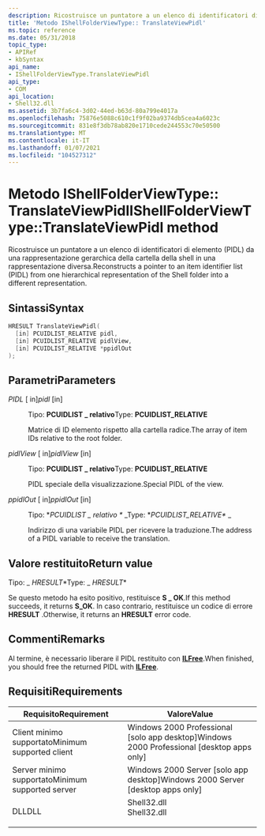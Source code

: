 ```yaml
---
description: Ricostruisce un puntatore a un elenco di identificatori di elemento (PIDL) da una rappresentazione gerarchica della cartella della shell in una rappresentazione diversa.
title: 'Metodo IShellFolderViewType:: TranslateViewPidl'
ms.topic: reference
ms.date: 05/31/2018
topic_type:
- APIRef
- kbSyntax
api_name:
- IShellFolderViewType.TranslateViewPidl
api_type:
- COM
api_location:
- Shell32.dll
ms.assetid: 3b7fa6c4-3d02-44ed-b63d-80a799e4017a
ms.openlocfilehash: 75876e5088c610c1f9f02ba9374db5cea4a6023c
ms.sourcegitcommit: 831e8f3db78ab820e1710cede244553c70e50500
ms.translationtype: MT
ms.contentlocale: it-IT
ms.lasthandoff: 01/07/2021
ms.locfileid: "104527312"
---
```

# <a name="ishellfolderviewtypetranslateviewpidl-method"></a><span data-ttu-id="46b8e-103">Metodo IShellFolderViewType:: TranslateViewPidl</span><span class="sxs-lookup"><span data-stu-id="46b8e-103">IShellFolderViewType::TranslateViewPidl method</span></span>

<span data-ttu-id="46b8e-104">Ricostruisce un puntatore a un elenco di identificatori di elemento (PIDL) da una rappresentazione gerarchica della cartella della shell in una rappresentazione diversa.</span><span class="sxs-lookup"><span data-stu-id="46b8e-104">Reconstructs a pointer to an item identifier list (PIDL) from one hierarchical representation of the Shell folder into a different representation.</span></span>

## <a name="syntax"></a><span data-ttu-id="46b8e-105">Sintassi</span><span class="sxs-lookup"><span data-stu-id="46b8e-105">Syntax</span></span>


```C++
HRESULT TranslateViewPidl(
  [in] PCUIDLIST_RELATIVE pidl,
  [in] PCUIDLIST_RELATIVE pidlView,
  [in] PCUIDLIST_RELATIVE *ppidlOut
);
```



## <a name="parameters"></a><span data-ttu-id="46b8e-106">Parametri</span><span class="sxs-lookup"><span data-stu-id="46b8e-106">Parameters</span></span>

<dl> <dt>

<span data-ttu-id="46b8e-107">*PIDL* \[ in\]</span><span class="sxs-lookup"><span data-stu-id="46b8e-107">*pidl* \[in\]</span></span>
</dt> <dd>

<span data-ttu-id="46b8e-108">Tipo: **PCUIDLIST \_ relativo**</span><span class="sxs-lookup"><span data-stu-id="46b8e-108">Type: **PCUIDLIST\_RELATIVE**</span></span>

<span data-ttu-id="46b8e-109">Matrice di ID elemento rispetto alla cartella radice.</span><span class="sxs-lookup"><span data-stu-id="46b8e-109">The array of item IDs relative to the root folder.</span></span>

</dd> <dt>

<span data-ttu-id="46b8e-110">*pidlView* \[ in\]</span><span class="sxs-lookup"><span data-stu-id="46b8e-110">*pidlView* \[in\]</span></span>
</dt> <dd>

<span data-ttu-id="46b8e-111">Tipo: **PCUIDLIST \_ relativo**</span><span class="sxs-lookup"><span data-stu-id="46b8e-111">Type: **PCUIDLIST\_RELATIVE**</span></span>

<span data-ttu-id="46b8e-112">PIDL speciale della visualizzazione.</span><span class="sxs-lookup"><span data-stu-id="46b8e-112">Special PIDL of the view.</span></span>

</dd> <dt>

<span data-ttu-id="46b8e-113">*ppidlOut* \[ in\]</span><span class="sxs-lookup"><span data-stu-id="46b8e-113">*ppidlOut* \[in\]</span></span>
</dt> <dd>

<span data-ttu-id="46b8e-114">Tipo: \**PCUIDLIST \_ relativo \** _</span><span class="sxs-lookup"><span data-stu-id="46b8e-114">Type: \**PCUIDLIST\_RELATIVE\** _</span></span>

<span data-ttu-id="46b8e-115">Indirizzo di una variabile PIDL per ricevere la traduzione.</span><span class="sxs-lookup"><span data-stu-id="46b8e-115">The address of a PIDL variable to receive the translation.</span></span>

</dd> </dl>

## <a name="return-value"></a><span data-ttu-id="46b8e-116">Valore restituito</span><span class="sxs-lookup"><span data-stu-id="46b8e-116">Return value</span></span>

<span data-ttu-id="46b8e-117">Tipo: _ *HRESULT*\*</span><span class="sxs-lookup"><span data-stu-id="46b8e-117">Type: _ *HRESULT*\*</span></span>

<span data-ttu-id="46b8e-118">Se questo metodo ha esito positivo, restituisce **S \_ OK**.</span><span class="sxs-lookup"><span data-stu-id="46b8e-118">If this method succeeds, it returns **S\_OK**.</span></span> <span data-ttu-id="46b8e-119">In caso contrario, restituisce un codice di errore **HRESULT** .</span><span class="sxs-lookup"><span data-stu-id="46b8e-119">Otherwise, it returns an **HRESULT** error code.</span></span>

## <a name="remarks"></a><span data-ttu-id="46b8e-120">Commenti</span><span class="sxs-lookup"><span data-stu-id="46b8e-120">Remarks</span></span>

<span data-ttu-id="46b8e-121">Al termine, è necessario liberare il PIDL restituito con [**ILFree**](/windows/desktop/api/shlobj_core/nf-shlobj_core-ilfree).</span><span class="sxs-lookup"><span data-stu-id="46b8e-121">When finished, you should free the returned PIDL with [**ILFree**](/windows/desktop/api/shlobj_core/nf-shlobj_core-ilfree).</span></span>

## <a name="requirements"></a><span data-ttu-id="46b8e-122">Requisiti</span><span class="sxs-lookup"><span data-stu-id="46b8e-122">Requirements</span></span>



| <span data-ttu-id="46b8e-123">Requisito</span><span class="sxs-lookup"><span data-stu-id="46b8e-123">Requirement</span></span> | <span data-ttu-id="46b8e-124">Valore</span><span class="sxs-lookup"><span data-stu-id="46b8e-124">Value</span></span> |
|-------------------------------------|----------------------------------------------------------------------------------------|
| <span data-ttu-id="46b8e-125">Client minimo supportato</span><span class="sxs-lookup"><span data-stu-id="46b8e-125">Minimum supported client</span></span><br/> | <span data-ttu-id="46b8e-126">Windows 2000 Professional \[solo app desktop\]</span><span class="sxs-lookup"><span data-stu-id="46b8e-126">Windows 2000 Professional \[desktop apps only\]</span></span><br/>                             |
| <span data-ttu-id="46b8e-127">Server minimo supportato</span><span class="sxs-lookup"><span data-stu-id="46b8e-127">Minimum supported server</span></span><br/> | <span data-ttu-id="46b8e-128">Windows 2000 Server \[solo app desktop\]</span><span class="sxs-lookup"><span data-stu-id="46b8e-128">Windows 2000 Server \[desktop apps only\]</span></span><br/>                                   |
| <span data-ttu-id="46b8e-129">DLL</span><span class="sxs-lookup"><span data-stu-id="46b8e-129">DLL</span></span><br/>                      | <dl> <span data-ttu-id="46b8e-130"><dt>Shell32.dll</dt></span><span class="sxs-lookup"><span data-stu-id="46b8e-130"><dt>Shell32.dll</dt></span></span> </dl> |



 

 




